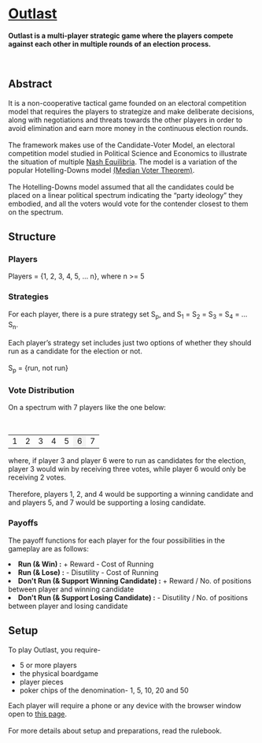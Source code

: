 <h1><a href="https://outlast-game.herokuapp.com/">Outlast</a></h1>
<p><b>Outlast is a multi-player strategic game where the players compete against each other in multiple rounds of an election process.</b></p>

<br>
<h2>Abstract</h2>
<p>
It is a non-cooperative tactical game founded on an electoral competition model that requires the players to strategize and make deliberate decisions, along with negotiations and threats towards the other players in order to avoid elimination and earn more money in the continuous election rounds.
<br><br>
The framework makes use of the Candidate-Voter Model, an electoral competition model studied in Political Science and Economics to illustrate the situation of multiple <a href="https://en.wikipedia.org/wiki/Nash_equilibrium">Nash Equilibria</a>. The model is a variation of the popular Hotelling-Downs model <a href="https://en.wikipedia.org/wiki/Median_voter_theorem">(Median Voter Theorem)</a>. 
<br><br>
The Hotelling-Downs model assumed that all the candidates could be placed on a linear political spectrum indicating the “party ideology” they embodied, and all the voters would vote for the contender closest to them on the spectrum.
</p>

<h2>Structure</h2>

<h3>Players</h3>
<p>Players = {1, 2, 3, 4, 5, … n}, where n >= 5</p>

<h3>Strategies</h3>
<p>
For each player, there is a pure strategy set S<sub>p</sub>, and S<sub>1</sub> = S<sub>2</sub> = S<sub>3</sub> = S<sub>4</sub> = … S<sub>n</sub>.
<br><br>
Each player’s strategy set includes just two options of whether they should run as a candidate for the election or not.
<br><br>
S<sub>p</sub> = {run, not run}
</p>

<h3>Vote Distribution</h3>
<p>On a spectrum with 7 players like the one below:</p>
<br>
<table>
<tr><td>1</td><td>2</td><td>3</td><td>4</td><td>5</td><td style="background-color: #F3F3F3;">6</td><td>7</td></tr>
</table>
<p>where, if player 3 and player 6 were to run as candidates for the election, player 3 would win by receiving three votes, while player 6 would only be receiving 2 votes.
<br><br>
Therefore, players 1, 2, and 4 would be supporting a winning candidate and and players 5, and 7 would be supporting a losing candidate.
</p>

<h3>Payoffs</h3>
<p>The payoff functions for each player for the four possibilities in the gameplay are as follows: 
<br>
<ui>
<li><b>Run (& Win) :</b> + Reward - Cost of Running</li>
<li><b>Run (& Lose) :</b> - Disutility - Cost of Running</li>
<li><b>Don't Run (& Support Winning Candidate) :</b> + Reward / No. of positions between player and winning candidate</li>
<li><b>Don't Run (& Support Losing Candidate) :</b> - Disutility / No. of positions between player and losing candidate</li>
</ui>
</p>

<h2>Setup</h2>
<p>To play Outlast, you require-</p>
<ul>
<li>5 or more players 
<li>the physical boardgame</li>
<li>player pieces</li> 
<li>poker chips of the denomination- 1, 5, 10, 20 and 50</li>
</ul>
<p>Each player will require a phone or any device with the browser window open to <a href="https://outlast-game.herokuapp.com">this page</a>.
<br><br>
For more details about setup and preparations, read the rulebook.</p>
